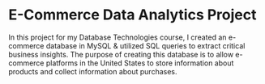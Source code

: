 # E-Commerce Data Analytics Project

In this project for my Database Technologies course, I created an e-commerce database in MySQL & utilized SQL queries to extract critical business insights. The purpose of creating this database is to allow e-commerce platforms in the United States to store information about products and collect information about purchases.
